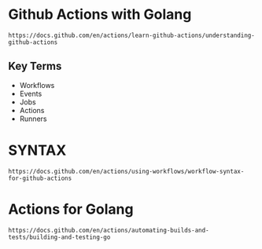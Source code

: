 # Github Actions with Golang

```
https://docs.github.com/en/actions/learn-github-actions/understanding-github-actions
```

## Key Terms
-   Workflows
-   Events
-   Jobs
-   Actions
-   Runners



# SYNTAX
```
https://docs.github.com/en/actions/using-workflows/workflow-syntax-for-github-actions
```


# Actions for Golang
```
https://docs.github.com/en/actions/automating-builds-and-tests/building-and-testing-go
```


